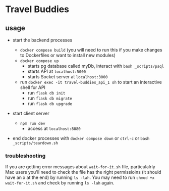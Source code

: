 # Travel Buddies

## usage
- start the backend processes
    - `docker compose build` (you will need to run this if you make changes to Dockerfiles or want to install new modules)
    - `docker compose up`
        - starts pg database called myDb, interact with `bash _scripts/psql`
        - starts API at `localhost:5000`
        - starts Socket server at `localhost:3000`
    - run `docker exec -it travel-buddies_api_1 sh` to start an interactive shell for API
        - run `flask db init`
        - run `flask db migrate`
        - run `flask db upgrade`

- start client server
    - `npm run dev`
        - access at `localhost:8080` 

- end docker processes with `docker compose down` or `ctrl-c` or `bash _scripts/teardown.sh` 

 ### troubleshooting
 If you are getting error messages about `wait-for-it.sh` file, particulalrly Mac users
 you'll need to check the file has the right permissioins (it should have an x at the end) by running `ls -lah`. You may need to run 
 `chmod +x wait-for-it.sh` and check by running `ls -lah` again.